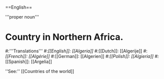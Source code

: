 ==English==

'''proper noun'''

# Country in Northern Africa.
#:'''Translations'''
#:*[[English]]: [[Algeria]]
#:*[[Dutch]]: [[Algerije]]
#:*[[French]]: [[Algérie]]
#:*[[German]]: [[Algerien]]
#:*[[Polish]]: [[Algieria]]
#:*[[Spanish]]: [[Argelia]]

''See:'' [[Countries of the world]]